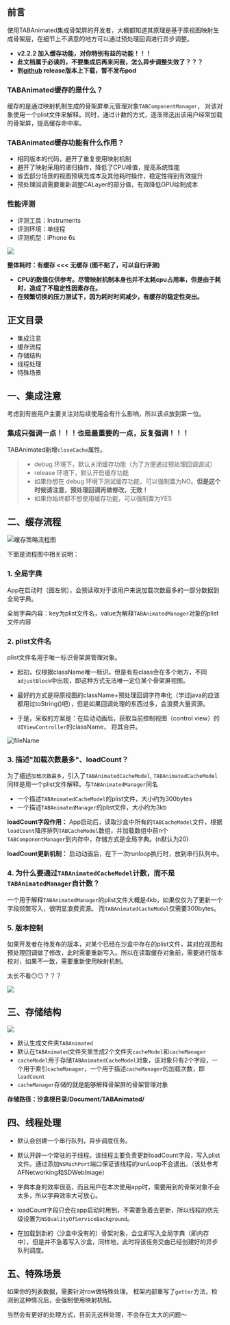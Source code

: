## 前言
使用TABAnimated集成骨架屏的开发者，大概都知道其原理是基于原视图映射生成骨架层，在细节上不满意的地方可以通过预处理回调进行异步调整。

+ **v2.2.2 加入缓存功能，对你特别有益的功能！！！**
+ **此文档属于必读的，不要集成后再来问我，怎么异步调整失效了？？？**
+ **到[github](https://github.com/tigerAndBull/TABAnimated) release版本上下载，暂不发布pod**

### TABAnimated缓存的是什么？
缓存的是通过映射机制生成的骨架屏单元管理对象`TABComponentManager`，
对该对象使用一个plist文件来解释。同时，通过计数的方式，逐渐筛选出该用户经常加载的骨架屏，提高缓存命中率。

### TABAnimated缓存功能有什么作用？

 + 相同版本的代码，避开了重复使用映射机制
 + 避开了映射采用的递归操作，降低了CPU峰值，提高系统性能
 + 省去部分场景的视图预填充成本及其他耗时操作，稳定性得到有效提升
 + 预处理回调需要重新调整CALayer的部分值，有效降低GPU绘制成本

### 性能评测
+ 评测工具：Instruments
+ 评测环境：单线程
+ 评测机型：iPhone 6s

![](https://user-gold-cdn.xitu.io/2019/9/24/16d6194e8dfe3296?w=554&h=425&f=png&s=28722)

**整体耗时：有缓存 <<< 无缓存  (图不贴了，可以自行评测)**

+ **CPU的数值仅供参考。尽管映射机制本身也并不太耗cpu占用率，但是由于耗时，造成了不稳定性因素存在。**
+ **在频繁切换的压力测试下，因为耗时时间减少，有缓存的稳定性突出。**

## 正文目录

+ 集成注意
+ 缓存流程
+ 存储结构
+ 线程处理
+ 特殊场景

## 一、集成注意
考虑到有些用户主要关注对后续使用会有什么影响，所以该点放到第一位。

### 集成只强调一点！！！也是最重要的一点，反复强调！！！
TABAnimated新增`closeCache`属性。
> + debug 环境下，默认关闭缓存功能（为了方便通过预处理回调调试）
> + release 环境下，默认开启缓存功能
> + 如果你想在 debug 环境下测试缓存功能，可以强制置为NO。**但是这个时候请注意，预处理回调再做修改，无效！**
> + 如果你始终都不想使用缓存功能，可以强制置为YES
 
## 二、缓存流程

![缓存策略流程图](https://user-gold-cdn.xitu.io/2019/9/22/16d5826e0f808d26?w=909&h=960&f=png&s=89351)

下面是流程图中相关说明：

### 1. 全局字典

App在启动时（图左侧），会预读取对于该用户来说加载次数最多的一部分数据到全局字典。

全局字典内容：key为plist文件名，value为解释`TABAnimatedManager`对象的plist文件内容

### 2. plist文件名
plist文件名用于唯一标识骨架屏管理对象。

+ 起初，仅根据className唯一标识。但是有些class会在多个地方，不同`adjustBlock`中出现，即这种方式无法唯一定位某个骨架屏视图。

+ 最好的方式是将原视图的className+预处理回调字符串化（学过java的应该都用过toString()吧），但是如果回调处理的东西过多，会浪费大量资源。

+ 于是，采取的方案是：在启动动画后，获取当前控制视图（control view）的`UIViewController`的className，
将其合并。

![fileName](https://user-gold-cdn.xitu.io/2019/9/22/16d57ba61bdab60f?w=375&h=38&f=png&s=21641)

### 3. 描述"加载次数最多"、loadCount？

为了描述`加载次数最多`，引入了`TABAnimatedCacheModel`,
`TABAnimatedCacheModel`同样是用一个plist文件解释。与`TABAnimatedManager`同名

+ 一个描述`TABAnimatedCacheModel`的plist文件，大小约为300bytes
+ 一个描述`TABAnimatedManager`的plist文件，大小约为3kb

**loadCount字段作用：**
App启动后，读取沙盒中所有的`TABCacheModel`文件，根据`loadCount`降序排列`TABCacheModel`数组，并加载数组中前n个`TABComponentManager`到内存中，存储方式是全局字典。(n默认为20)

**loadCount更新机制：**
启动动画后，在下一次runloop执行时，放到串行队列中。

### 4. 为什么要通过`TABAnimatedCacheModel`计数，而不是`TABAnimatedManager`自计数？

一个用于解释`TABAnimatedManager`的plist文件大概是4kb，如果仅仅为了更新一个字段频繁写入，很明显浪费资源。
而`TABAnimatedCacheModel`仅需要300bytes。

### 5. 版本控制
如果开发者在待发布的版本，对某个已经在沙盒中存在的plist文件，其对应视图和预处理回调做了修改，此时需要重新写入。所以在读取缓存对象前，需要进行版本校对，如果不一致，需要重新使用映射机制。

太长不看😶😶？？？

![](https://user-gold-cdn.xitu.io/2019/9/23/16d5e6525eea3737?w=207&h=492&f=png&s=31180)

## 三、存储结构

![](https://user-gold-cdn.xitu.io/2019/9/23/16d5e6f9aa6db4a8?w=638&h=84&f=png&s=21049)

+ 默认生成文件夹`TABAnimated`
+ 默认在`TABAnimated`文件夹里生成2个文件夹`cacheModel`和`cacheManager`
+ `cacheModel`用于存储`TABAnimatedCacheModel`对象，该对象只有2个字段，一个用于索引`cacheManager`，一个用于描述`cacheManager`的加载次数，即`loadCount`
+ `cacheManager`存储的就是能够解释骨架屏的骨架管理对象

**存储路径：沙盒根目录/Document/TABAnimated/**

## 四、线程处理

+ 默认会创建一个串行队列，异步调度任务。

+ 默认开辟一个常驻的子线程。该线程主要负责更新loadCount字段，写入plist文件。通过添加`NSMachPort`端口保证该线程的runLoop不会退出。（该处参考AFNetworking和SDWebImage）
+ 字典本身的效率很高，而且用户在本次使用app时，需要用到的骨架对象不会太多，所以字典效率大可放心。
 + loadCount字段只会在app启动时用到，不需要急着去更新，所以线程的优先级设置为`NSQualityOfServiceBackground`。
 + 在加载到新的（沙盒中没有的）骨架对象，会立即写入全局字典（即内存中），但是并不急着写入沙盒，同样地，此时将该任务交由已经创建好的异步队列调度。

 ## 五、特殊场景
 如果你的列表数据，需要针对row做特殊处理。
 框架内部重写了`getter`方法，检测到这种情况后，会强制使用映射机制。
 
 当然会有更好的处理方式，目前先这样处理，不会存在太大的问题～